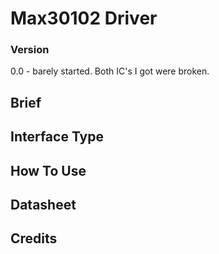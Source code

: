 # Max30102 Driver


### Version
0.0 - barely started. Both IC's I got were broken.

## Brief


## Interface Type


## How To Use


## Datasheet


## Credits